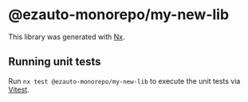 # @ezauto-monorepo/my-new-lib

This library was generated with [Nx](https://nx.dev).

## Running unit tests

Run `nx test @ezauto-monorepo/my-new-lib` to execute the unit tests via [Vitest](https://vitest.dev/).
